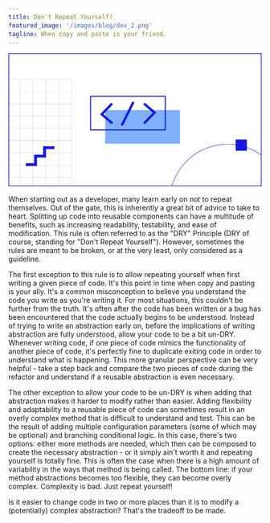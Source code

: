 ```yaml
---
title: Don't Repeat Yourself?
featured_image: '/images/blog/dev_2.png'
tagline: When copy and paste is your friend.
---
```


![](/images/blog/dev_2.png)

When starting out as a developer, many learn early on not to repeat themselves. Out of the gate, this is inherently a great bit of advice to take to heart. Splitting up code into reusable components can have a multitude of benefits, such as increasing readability, testability, and ease of modification. This rule is often referred to as the "DRY" Principle (DRY of course, standing for "Don't Repeat Yourself"). However, sometimes the rules are meant to be broken, or at the very least, only considered as a guideline. 

The first exception to this rule is to allow repeating yourself when first writing a given piece of code. It's this point in time when copy and pasting is your ally. It's a common misconception to believe you understand the code you write as you're writing it. For most situations, this couldn't be further from the truth. It's often after the code has been written or a bug has been encountered that the code actually begins to be understood. Instead of trying to write an abstraction early on, before the implications of writing abstraction are fully understood, allow your code to be a bit un-DRY. Whenever writing code, if one piece of code mimics the functionality of another piece of code, it's perfectly fine to duplicate exiting code in order to understand what is happening. This more granular perspective can be very helpful - take a step back and compare the two pieces of code during the refactor and understand if a reusable abstraction is even necessary.

The other exception to allow your code to be un-DRY is when adding that abstraction makes it harder to modify rather than easier. Adding flexibility and adaptability to a reusable piece of code can sometimes result in an overly complex method that is difficult to understand and test. This can be the result of adding multiple configuration parameters (some of which may be optional) and branching conditional logic. In this case, there's two options: either more methods are needed, which then can be composed to create the necessary abstraction - or it simply ain't worth it and repeating yourself is totally fine. This is often the case when there is a high amount of variability in the ways that method is being called. The bottom line: if your method abstractions becomes too flexible, they can become overly complex. Complexity is bad. Just repeat yourself!

Is it easier to change code in two or more places than it is to modify a (potentially) complex abstraction? That's the tradeoff to be made.